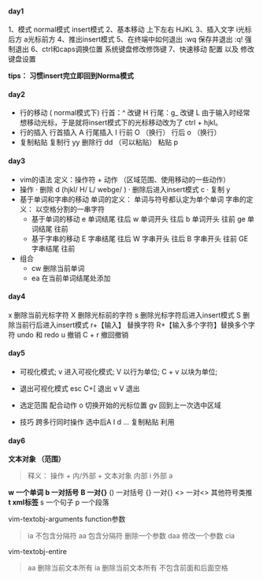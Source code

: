 #### day1

1、模式
      normal模式 insert模式
2、基本移动 上下左右 HJKL
3、插入文字 i光标后方 a光标前方
4、推出insert模式
5、在终端中如何退出
    :wq 保存并退出  :q! 强制退出
6、ctrl和caps调换位置
    系统键盘修改修饰键
7、快速移动
    配置 以及 修改键盘设置

**tips： 习惯insert完立即回到Norma模式**

#### day2

* 行的移动 ( normal模式下)
行首：^ 改键 H
行尾：g_ 改键 L
由于输入时经常想移动光标，于是就将insert模式下的光标移动改为了 ctrl + hjkl。
* 行的插入
行首插入 A
行尾插入 I
行前 O （换行）
行后 o  （换行）
* 复制粘贴
复制行 yy
删除行 dd （可以粘贴）
粘贴 p

#### day3

* vim的语法
    定义：操作符 + 动作 （区域范围、使用移动的一些动作）
* 操作
· 删除 d (hjkl/ H/ L/ webge/ )
· 删除后进入insert模式 c
· 复制 y
* 基于单词和字串的移动
单词的定义： 单词与符号都认定为单个单词
字串的定义： 以空格分割的一串字符
  * 基于单词的移动
    e 单词结尾 往后
    w 单词开头 往后
    b 单词开头 往前
    ge 单词结尾 往前
  * 基于字串的移动
    E 字串结尾 往后
    W 字串开头 往后
    B 字串开头 往前
    GE 字串结尾 往前
* 组合
  * cw 删除当前单词
  * ea 在当前单词结尾处添加

#### day4

x 删除当前光标字符
X 删除光标前的字符
s 删除光标字符后进入insert模式
S 删除当前行后进入insert模式
r+【输入】 替换字符
R+【输入多个字符】替换多个字符
undo 和 redo
u 撤销
C + r 撤回撤销

#### day5

* 可视化模式;
v 进入可视化模式;
V 以行为单位;
C + v 以块为单位;

* 退出可视化模式
esc C+[ 退出
v V 退出

* 选定范围
配合动作
o 切换开始的光标位置
gv 回到上一次选中区域

* 技巧
跨多行同时操作 选中后A I d ...
复制粘贴 利用

#### day6

**文本对象 （范围）**
> 释义：
> 操作 + 内/外部 + 文本对象
 内部 i
 外部 a

 **w 一个单词**
 **b  一对括号**
**B  一对{}**
() 一对括号
{} 一对{}
<> 一对<>
其他符号类推
 **t xml标签**
s 一个句子
p 一个段落

vim-textobj-arguments function参数
> ia 不包含分隔符
    aa 包含分隔符
    删除一个参数 daa
    修改一个参数 cia

vim-textobj-entire
> aa 删除当前文本所有
ia 删除当前文本所有 不包含前面和后面空格
